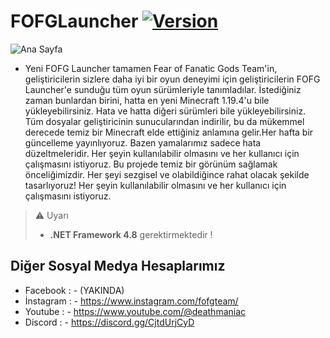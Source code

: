 # FOFGLauncher [![Version](https://img.shields.io/github/v/release/fearoffanaticgodsteam/FOFGLauncher.svg)](https://github.com/fearoffanaticgodsteam/FOFGLauncher/releases/latest) 

![Ana Sayfa](https://user-images.githubusercontent.com/129851841/229873907-7b4af5b0-84ab-41a2-9bd3-19caf9d64f5a.PNG)

- Yeni FOFG Launcher tamamen Fear of Fanatic Gods Team'in, geliştiricilerin sizlere daha iyi bir oyun deneyimi için geliştiricilerin FOFG Launcher'e sunduğu tüm oyun sürümleriyle tanımladılar. İstediğiniz zaman bunlardan birini, hatta en yeni Minecraft 1.19.4'u bile yükleyebilirsiniz. Hata ve hatta diğeri sürümleri bile yükleyebilirsiniz. Tüm dosyalar geliştiricinin sunucularından indirilir, bu da mükemmel derecede temiz bir Minecraft elde ettiğiniz anlamına gelir.Her hafta bir güncelleme yayınlıyoruz. Bazen yamalarımız sadece hata düzeltmeleridir. Her şeyin kullanılabilir olmasını ve her kullanıcı için çalışmasını istiyoruz.
Bu projede temiz bir görünüm sağlamak önceliğimizdir. Her şeyi sezgisel ve olabildiğince rahat olacak şekilde tasarlıyoruz! Her şeyin kullanılabilir olmasını ve her kullanıcı için çalışmasını istiyoruz. 

> ⚠️ Uyarı
> - **.NET Framework 4.8** gerektirmektedir !



## Diğer Sosyal Medya Hesaplarımız
* Facebook :      - (YAKINDA)
* İnstagram :     - https://www.instagram.com/fofgteam/
* Youtube :       - https://www.youtube.com/@deathmaniac
* Discord :       - https://discord.gg/CjtdUrjCyD

